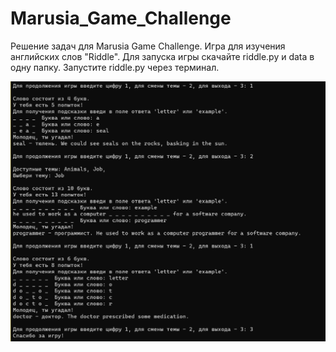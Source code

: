 # Marusia_Game_Challenge
Решение задач для Marusia Game Challenge. 
Игра для изучения английских слов "Riddle".
Для запуска игры скачайте riddle.py и data в одну папку. Запустите riddle.py через терминал.

![Иллюстрация к проекту](https://github.com/kineticmarginal/Marusia_Game_Challenge/raw/master/Screenshot.png)
